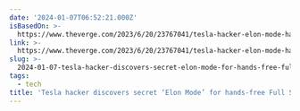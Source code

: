 ```yaml
---
date: '2024-01-07T06:52:21.000Z'
isBasedOn: >-
  https://www.theverge.com/2023/6/20/23767041/tesla-hacker-elon-mode-hands-free-full-self-driving-autopilot
link: >-
  https://www.theverge.com/2023/6/20/23767041/tesla-hacker-elon-mode-hands-free-full-self-driving-autopilot
slug: >-
  2024-01-07-tesla-hacker-discovers-secret-elon-mode-for-hands-free-full-self-driving
tags:
  - tech
title: 'Tesla hacker discovers secret ‘Elon Mode’ for hands-free Full Self-Driving '
---
```


